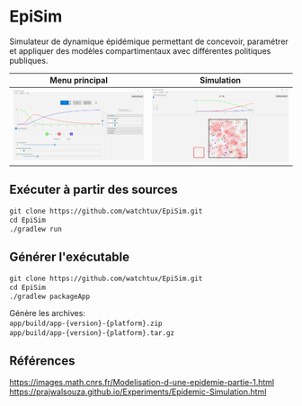 # EpiSim

Simulateur de dynamique épidémique permettant de concevoir, paramétrer et appliquer des modèles compartimentaux avec différentes politiques publiques.

| Menu principal | Simulation |
|:-------------------------:|:-------------------------:|
|![Menu principal](docs/images/home.png)|![Simulation](docs/images/simulation.png)|

## Exécuter à partir des sources
```
git clone https://github.com/watchtux/EpiSim.git
cd EpiSim
./gradlew run
```

## Générer l'exécutable
```
git clone https://github.com/watchtux/EpiSim.git
cd EpiSim
./gradlew packageApp
```
Génère les archives: \
`app/build/app-{version}-{platform}.zip` \
`app/build/app-{version}-{platform}.tar.gz`

## Références

https://images.math.cnrs.fr/Modelisation-d-une-epidemie-partie-1.html \
https://prajwalsouza.github.io/Experiments/Epidemic-Simulation.html
